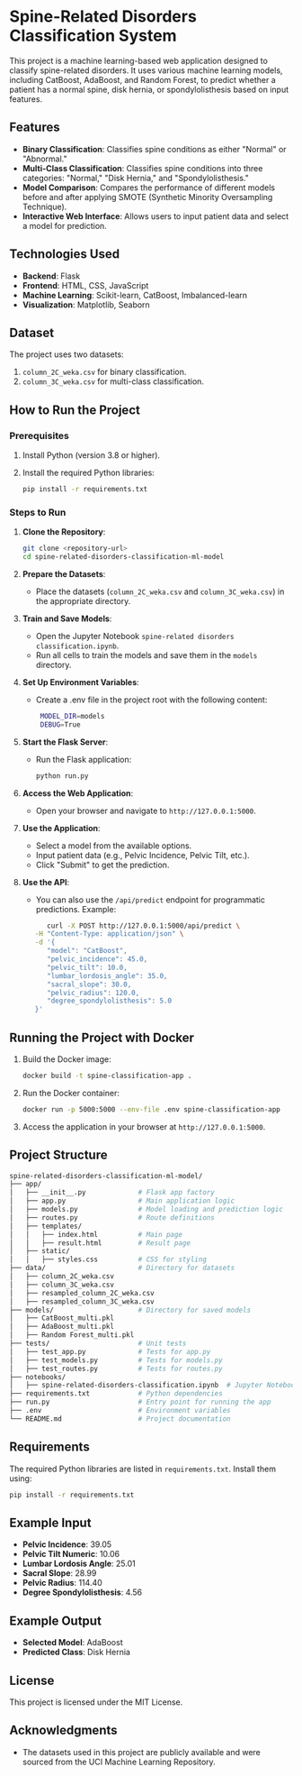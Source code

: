 # Spine-Related Disorders Classification System

This project is a machine learning-based web application designed to classify spine-related disorders. It uses various machine learning models, including CatBoost, AdaBoost, and Random Forest, to predict whether a patient has a normal spine, disk hernia, or spondylolisthesis based on input features.

## Features

- **Binary Classification**: Classifies spine conditions as either "Normal" or "Abnormal."
- **Multi-Class Classification**: Classifies spine conditions into three categories: "Normal," "Disk Hernia," and "Spondylolisthesis."
- **Model Comparison**: Compares the performance of different models before and after applying SMOTE (Synthetic Minority Oversampling Technique).
- **Interactive Web Interface**: Allows users to input patient data and select a model for prediction.

## Technologies Used

- **Backend**: Flask
- **Frontend**: HTML, CSS, JavaScript
- **Machine Learning**: Scikit-learn, CatBoost, Imbalanced-learn
- **Visualization**: Matplotlib, Seaborn

## Dataset

The project uses two datasets:

1. `column_2C_weka.csv` for binary classification.
2. `column_3C_weka.csv` for multi-class classification.

## How to Run the Project

### Prerequisites

1. Install Python (version 3.8 or higher).
2. Install the required Python libraries:

   ```bash
   pip install -r requirements.txt
   ```

### Steps to Run

1. **Clone the Repository**:

   ```bash
   git clone <repository-url>
   cd spine-related-disorders-classification-ml-model
   ```

2. **Prepare the Datasets**:

   - Place the datasets (`column_2C_weka.csv` and `column_3C_weka.csv`) in the appropriate directory.

3. **Train and Save Models**:

   - Open the Jupyter Notebook `spine-related disorders classification.ipynb`.
   - Run all cells to train the models and save them in the `models` directory.

4. **Set Up Environment Variables**:

   - Create a .env file in the project root with the following content:

     ```bash
      MODEL_DIR=models
      DEBUG=True
     ```

5. **Start the Flask Server**:

   - Run the Flask application:

     ```bash
     python run.py
     ```

6. **Access the Web Application**:

   - Open your browser and navigate to `http://127.0.0.1:5000`.

7. **Use the Application**:

   - Select a model from the available options.
   - Input patient data (e.g., Pelvic Incidence, Pelvic Tilt, etc.).
   - Click "Submit" to get the prediction.

8. **Use the API**:

   - You can also use the `/api/predict` endpoint for programmatic predictions. Example:

   ```bash
         curl -X POST http://127.0.0.1:5000/api/predict \
      -H "Content-Type: application/json" \
      -d '{
         "model": "CatBoost",
         "pelvic_incidence": 45.0,
         "pelvic_tilt": 10.0,
         "lumbar_lordosis_angle": 35.0,
         "sacral_slope": 30.0,
         "pelvic_radius": 120.0,
         "degree_spondylolisthesis": 5.0
      }'
   ```

## Running the Project with Docker

1. Build the Docker image:

   ```bash
   docker build -t spine-classification-app .
   ```

2. Run the Docker container:

   ```bash
   docker run -p 5000:5000 --env-file .env spine-classification-app
   ```

3. Access the application in your browser at `http://127.0.0.1:5000`.

## Project Structure

```bash
spine-related-disorders-classification-ml-model/
├── app/
│   ├── __init__.py             # Flask app factory
│   ├── app.py                  # Main application logic
│   ├── models.py               # Model loading and prediction logic
│   ├── routes.py               # Route definitions
│   ├── templates/
│   │   ├── index.html          # Main page
│   │   ├── result.html         # Result page
│   ├── static/
│   │   ├── styles.css          # CSS for styling
├── data/                       # Directory for datasets
│   ├── column_2C_weka.csv
│   ├── column_3C_weka.csv
│   ├── resampled_column_2C_weka.csv
│   ├── resampled_column_3C_weka.csv
├── models/                     # Directory for saved models
│   ├── CatBoost_multi.pkl
│   ├── AdaBoost_multi.pkl
│   ├── Random Forest_multi.pkl
├── tests/                      # Unit tests
│   ├── test_app.py             # Tests for app.py
│   ├── test_models.py          # Tests for models.py
│   ├── test_routes.py          # Tests for routes.py
├── notebooks/
│   ├── spine-related-disorders-classification.ipynb  # Jupyter Notebook for training models
├── requirements.txt            # Python dependencies
├── run.py                      # Entry point for running the app
├── .env                        # Environment variables
└── README.md                   # Project documentation
```

## Requirements

The required Python libraries are listed in `requirements.txt`. Install them using:

```bash
pip install -r requirements.txt
```

## Example Input

- **Pelvic Incidence**: 39.05
- **Pelvic Tilt Numeric**: 10.06
- **Lumbar Lordosis Angle**: 25.01
- **Sacral Slope**: 28.99
- **Pelvic Radius**: 114.40
- **Degree Spondylolisthesis**: 4.56

## Example Output

- **Selected Model**: AdaBoost
- **Predicted Class**: Disk Hernia

## License

This project is licensed under the MIT License.

## Acknowledgments

- The datasets used in this project are publicly available and were sourced from the UCI Machine Learning Repository.
